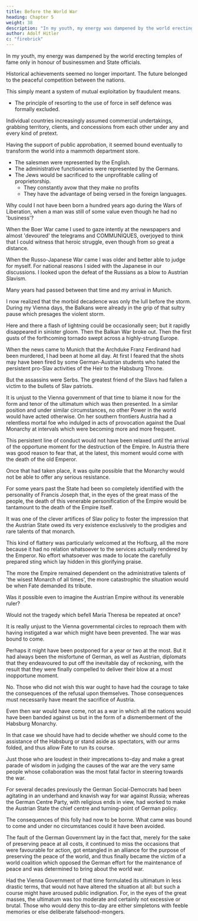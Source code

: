 ```yaml
---
title: Before the World War
heading: Chapter 5
weight: 38
description: "In my youth, my energy was dampened by the world erecting temples of fame only in honour of businessmen and State officials"
author: Adolf Hitler
c: "firebrick"
---
```



In my youth, my energy was dampened by the world erecting temples of fame only in honour of businessmen and State
officials.

Historical achievements seemed no longer important. The future belonged to the peaceful competition between the nations. 

This simply meant a system of mutual exploitation by fraudulent means.
- The principle of resorting to the use of force in self defence was formally excluded. 

Individual countries increasingly assumed commercial undertakings, grabbing territory, clients, and concessions from each other under any and every kind of pretext.

<!-- And it was all staged to an accompaniment of loud but innocuous shouting.  -->

<!-- This trend of affairs seemed destined to develop steadily and permanently.  -->

Having the support of public approbation, it seemed bound eventually to transform the world into a mammoth department store. 

<!-- In the vestibule of this emporium there would be rows of monumental busts which would confer immortality on those profiteers who had proved themselves the shrewdest at their trade and those administrative officials who had shown themselves the most innocuous.  -->

- The salesmen were represented by the English.
- The administrative functionaries were represented by the Germans.
- The Jews would be sacrificed to the unprofitable calling of proprietorship.
  - They constantly avow that they make no profits
  - They have the advantage of being versed in the foreign languages.

Why could I not have been born a hundred years ago during the Wars of Liberation, when a man was still of some value even though he had no 'business'?

<!-- Thus I used to think it an ill-deserved stroke of bad luck that I had arrived too late on this terrestrial globe, and I felt chagrined at the idea that my life would have to run its course along peaceful and orderly lines. As a boy I was anything but a pacifist and all attempts to make me so turned out futile. -->

When the Boer War came I used to gaze intently at the newspapers and almost 'devoured' the telegrams and COMMUNIQUES, overjoyed to think that I could witness that heroic struggle, even though from so great a distance.

When the Russo-Japanese War came I was older and better able to judge for myself. For national reasons I sided with the Japanese in our discussions. I looked upon the defeat of the Russians as a blow to Austrian Slavism.

Many years had passed between that time and my arrival in Munich. 

I now realized that the morbid decadence was only the lull before the storm. During my Vienna days, the Balkans were already in the grip of that sultry pause which presages the violent storm. 

Here and there a flash of lightning could be occasionally seen; but it rapidly disappeared in sinister gloom. Then the Balkan War broke out. Then the first gusts of the forthcoming tornado swept across a highly-strung Europe. 

<!-- In the supervening calm men felt the atmosphere oppressive and
foreboding, so much so that the sense of an impending catastrophe became transformed
into a feeling of impatient expectance. They wished that Heaven would give free rein to
the fate which could now no longer be curbed. Then the first great bolt of lightning
struck the earth. The storm broke and the thunder of the heavens intermingled with the
roar of the cannons in the World War. -->

When the news came to Munich that the Archduke Franz Ferdinand had been murdered, I had been at home all day. At first I feared that the shots may have been fired by some German-Austrian students who hated the persistent pro-Slav activities of the Heir to the Habsburg Throne. 

 <!-- and therefore wished to liberate the German population from this internal enemy.  -->

But the assassins were Serbs. The greatest friend of the Slavs had fallen a victim to the bullets of Slav patriots.

<!-- it would have brought on a new wave of persecution.
, the motives of which would have been 'justified' before the
whole world. But soon afterwards I heard the names of the presumed assassins and also
that they were known to be Serbs. I felt somewhat dumbfounded in face of the
inexorable vengeance which Destiny had wrought.  -->

It is unjust to the Vienna government of that time to blame it now for the form and
tenor of the ultimatum which was then presented. In a similar position and under
similar circumstances, no other Power in the world would have acted otherwise. On her
southern frontiers Austria had a relentless mortal foe who indulged in acts of
provocation against the Dual Monarchy at intervals which were becoming more and
more frequent. 

This persistent line of conduct would not have been relaxed until the arrival of the opportune moment for the destruction of the Empire. In Austria there was good reason to fear that, at the latest, this moment would come with the death of the old Emperor. 

Once that had taken place, it was quite possible that the Monarchy would not be able to offer any serious resistance. 

For some years past the State had been so  completely identified with the personality of Francis Joseph that, in the eyes of the great mass of the people, the death of this venerable personification of the Empire would be tantamount to the death of the Empire itself. 

It was one of the clever artifices of Slav policy to foster the impression that the Austrian State owed its very existence exclusively to the prodigies and rare talents of that monarch. 

This kind of flattery was particularly welcomed at the Hofburg, all the more because it had no relation whatsoever to the services actually rendered by the Emperor. No effort whatsoever was made to locate the carefully prepared sting which lay hidden in this glorifying praise.

The more the Empire remained dependent on the administrative talents of 'the wisest Monarch of all times', the more catastrophic the situation would be when Fate demanded its tribute.

Was it possible even to imagine the Austrian Empire without its venerable ruler?

Would not the tragedy which befell Maria Theresa be repeated at once?

It is really unjust to the Vienna governmental circles to reproach them with having instigated a war which might have been prevented. The war was bound to come. 

Perhaps it might have been postponed for a year or two at the most. But it had always been the misfortune of German, as well as Austrian, diplomats that they endeavoured to put off the inevitable day of reckoning, with the result that they were finally compelled to deliver their blow at a most inopportune moment.

No. Those who did not wish this war ought to have had the courage to take the
consequences of the refusal upon themselves. Those consequences must necessarily
have meant the sacrifice of Austria.

Even then war would have come, not as a war in which all the nations would have been banded against us but in the form of a
dismemberment of the Habsburg Monarchy. 

In that case we should have had to decide whether we should come to the assistance of the Habsburg or stand aside as spectators, with our arms folded, and thus allow Fate to run its course.

Just those who are loudest in their imprecations to-day and make a great parade of wisdom in judging the causes of the war are the very same people whose collaboration was the most fatal factor in steering towards the war.

For several decades previously the German Social-Democrats had been agitating in an underhand and knavish way for war against Russia; whereas the German Centre Party, with religious ends in view, had worked to make the Austrian State the chief centre and turning-point of German policy.

The consequences of this folly had now to be borne. What came was bound to come and under no circumstances could it have been avoided. 

The fault of the German Government lay in the fact that, merely for the sake of preserving peace at all costs, it continued to miss the occasions that were favourable for action, got entangled in an alliance for the purpose of preserving the peace of the world, and thus finally became the victim of a world coalition which opposed the German
effort for the maintenance of peace and was determined to bring about the world war.


Had the Vienna Government of that time formulated its ultimatum in less drastic terms, that would not have altered the situation at all: but such a course might have aroused public indignation. For, in the eyes of the great masses, the ultimatum was too moderate and certainly not excessive or brutal. Those who would deny this to-day are
either simpletons with feeble memories or else deliberate falsehood-mongers.


